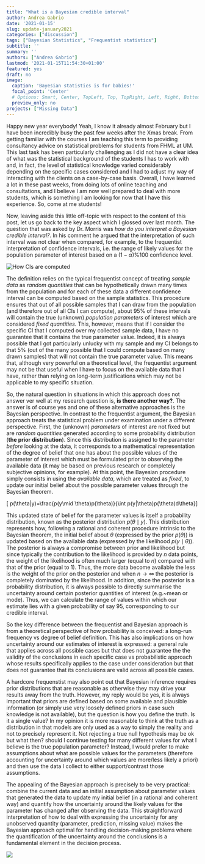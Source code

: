 ```yaml
---
title: "What is a Bayesian credible interval"
author: Andrea Gabrio
date: '2021-01-15'
slug: update-january2021
categories: ["discussion"]
tags: ["Bayesian Statistics", "Frequentist statistics"]
subtitle: ''
summary: ''
authors: ["Andrea Gabrio"]
lastmod: '2021-01-15T11:54:30+01:00'
featured: yes
draft: no
image:
  caption: 'Bayesian statistics is for babies!'
  focal_point: 'Center'
  # Options: Smart, Center, TopLeft, Top, TopRight, Left, Right, BottomLeft, Bottom, BottomRight
  preview_only: no
projects: ["Missing Data"]
---
```


Happy new year everybody! Yeah, I know it already almost February but I have been incredibly busy the past few weeks after the Xmas break. From getting familiar with the courses I am teaching this term to providing consultancy advice on statistical problems for students from FHML at UM. This last task has been particularly challenging as I did not have a clear idea of what was the statistical background of the students I has to work with and, in fact, the level of statistical knowledge varied considerably depending on the specific cases considered and I had to adjust my way of interacting with the clients on a case-by-case basis. Overall, I have learned a lot in these past weeks, from doing lots of online teaching and consultations, and I believe I am now well prepared to deal with more students, which is something I am looking for now that I have this experience. So, come at me students!

Now, leaving aside this little off-topic with respect to the content of this post, let us go back to the key aspect which I glossed over last month. The question that was asked by Dr. Morris was *how do you interpret a Bayesian credible interval?*. In his comment he argued that the interpretation of such interval was not clear when compared, for example, to the frequentist interpretation of confidence intervals, i.e. the range of likely values for the population parameter of interest based on a $(1-\alpha)\%100$ confidence level. 

![How CIs are computed](/media/CIs_example.jpg)

The definition relies on the typical frequentist concept of treating *sample data* as *random quantities* that can be hypothetically drawn many times from the population and for each of these data a different confidence interval can be computed based on the sample statistics. This procedure ensures that out of all possible samples that I can draw from the population (and therefore out of all CIs I can compute), about 95\% of these intervals will contain the true (unknown) *population parameters* of interest which are considered *fixed quantities*. This, however, means that if I consider the specific CI that I computed over my collected sample data, I have no guarantee that it contains the true parameter value. Indeed, it is always possible that I got particularly unlucky with my sample and my CI belongs to that 5\% (out of the many possible that I could compute based on many drawn samples) that will not contain the true parameter value. This means that, although very powerful on a theoretical level, the frequentist argument may not be that useful when I have to focus on the available data that I have, rather than relying on long-term justifications which may not be applicable to my specific situation.

So, the natural question in situations in which this approach does not answer ver well at my research question is, **is there another way?**. The answer is of course yes and one of these alternative approaches is the Bayesian perspective. In contrast to the frequentist argument, the Bayesian approach treats the statistical problem under examination under a different perspective. First, the (unknown) *parameters* of interest are not fixed but are *random quantities* generated according to some probability distribution (**the prior distribution**). Since this distribution is assigned to the parameter *before* looking at the data, it corresponds to a mathematical representation of the degree of belief that one has about the possible values of the parameter of interest which must be formulated prior to observing the available data (it may be based on previous research or completely subjective opinions, for example). At this point, the Bayesian procedure simply consists in using the *available data*, which are treated as *fixed*, to update our initial belief about the possible parameter values through the Bayesian theorem.

\[ p(\theta|y)=\frac{p(y\mid \theta)p(\theta)}{\int p(y|\theta)p(\theta)d\theta}\]

This updated state of belief for the parameter values is itself a probability distribution, known as the posterior distribution $p(\theta \mid y)$. This distribution represents how, following a rational and coherent procedure intrinsic to the Bayesian theorem, the initial belief about $\theta$ (expressed by the prior $p(\theta)$) is updated based on the available data (expressed by the likelihood $p(y\mid \theta)$). The posterior is always a compromise between prior and likelihood but since typically the contribution to the likelihood is provided by $n$ data points, the weight of the likelihood is often much larger (equal to $n$) compared with that of the prior (equal to $1$). Thus, the more data become available the less is the weight of the prior on the posterior and when $n \rightarrow \infty$ the posterior is completely dominated by the likelihood. In addition, since the posterior is a probability distribution, it is always possible to directly summarise the uncertainty around certain posterior quantities of interest (e.g.~mean or mode). Thus, we can calculate the range of values within which our estimate lies with a given probability of say $95%$, corresponding to our credible interval.

So the key difference between the frequentist and Bayesian approach is from a theoretical perspective of how probability is conceived: a long-run frequency vs degree of belief definition. This has also implications on how uncertainty around our estimates of interest is expressed: a general rule that applies across all possible cases but that does not guarantee the the validity of the conclusions in each specific case vs probabilistic approach whose results specifically applies to the case under consideration but that does not guarantee that its conclusions are valid across all possible cases.

A hardcore frequenstist may also point out that Bayesian inference requires prior distributions that are reasonable as otherwise they may drive your results away from the truth. However, my reply would be yes, it is always important that priors are defined based on some available and plausible information (or simply use very loosely defined priors in case such knowledge is not available), but the question is how you define the truth. Is it a single value? In my opinion it is more reasonable to think at the truth as a distribution in that models are only used as a way to simply the reality and not to precisely represent it. Not rejecting a true null hypothesis may be ok but what then? should I continue testing for many different values for what I believe is the true population parameter? Instead, I would prefer to make assumptions about what are possible values for the parameters (therefore accounting for uncertainty around which values are more/less likely a priori) and then use the data I collect to either support/contrast those assumptions. 

The appealing of the Bayesian approach is precisely to be very practical: combine the current data and an initial assumption about parameter values that generated the data to update my initial belief (in a rational and coherent way) and quantify how the uncertainty around the likely values for the parameter has changed after observing the data. This straightforward interpretation of how to deal with expressing the uncertainty for any unobserved quantity (parameter, prediction, missing value) makes the Bayesian approach optimal for handling decision-making problems where the quantification of the uncertainty around the conclusions is a fundamental element in the decision process.

![](https://media.giphy.com/media/Y3f0NgsEYR67OqRPdn/giphy.gif)







